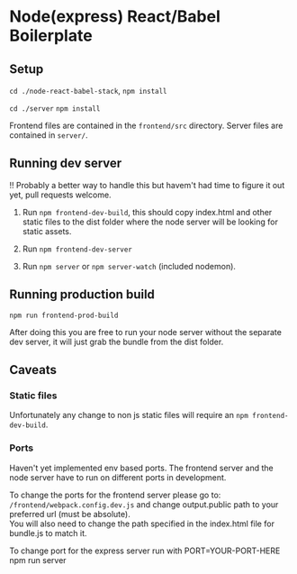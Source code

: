 # Node(express) React/Babel Boilerplate

## Setup
`cd ./node-react-babel-stack`,
`npm install`

`cd ./server`
`npm install`

Frontend files are contained in the `frontend/src` directory.
Server files are contained in `server/`.

## Running dev server
!! Probably a better way to handle this but havem't had time to figure it out yet, pull requests welcome.

1. Run `npm frontend-dev-build`, this should copy index.html and other static files to the dist folder where the node server will be looking for static assets.

2. Run `npm frontend-dev-server`

3. Run `npm server` or `npm server-watch` (included nodemon).

## Running production build
`npm run frontend-prod-build`

After doing this you are free to run your node server without the separate dev server, it will just grab the bundle from the dist folder.

## Caveats

### Static files
Unfortunately any change to non js static files will require an `npm frontend-dev-build`.

### Ports
Haven't yet implemented env based ports.
The frontend server and the node server have to run on different ports in development.

To change the ports for the frontend server please go to:
`/frontend/webpack.config.dev.js` and change output.public path to your preferred url (must be absolute).  
You will also need to change the path specified in the index.html file for bundle.js to match it.

To change port for the express server run with PORT=YOUR-PORT-HERE npm run server




